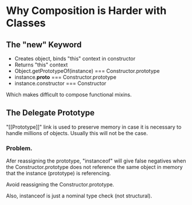 # Why Composition is Harder with Classes

## The "new" Keyword
- Creates object, binds "this" context in constructor
- Returns "this" context
- Object.getPrototypeOf(instance) === Constructor.prototype
- instance.__proto__ === Constructor.prototype
- instance.constructor === Constructor

Which makes difficult to compose functional mixins.


## The Delegate Prototype
"[[Prototype]]" link is used to preserve memory in case it is necessary to handle millions of objects. 
Usually this will not be the case.

### Problem.
Afer reassigning the prototype, "instanceof" will give false negatives when the Constructor.prototype 
does not reference the same object in memory that the instance (prototype) is referencing.

Avoid reassigning the Constructor.prototype.

Also, instanceof is just a nominal type check (not structural).
